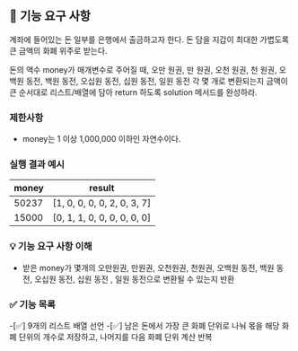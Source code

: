 ## 🚀 기능 요구 사항

계좌에 들어있는 돈 일부를 은행에서 출금하고자 한다. 돈 담을 지갑이 최대한 가볍도록 큰 금액의 화폐 위주로 받는다.

돈의 액수 money가 매개변수로 주어질 때, 오만 원권, 만 원권, 오천 원권, 천 원권, 오백원 동전, 백원 동전, 오십원 동전, 십원 동전, 일원 동전 각 몇 개로 변환되는지 금액이 큰 순서대로 리스트/배열에 담아 return 하도록 solution 메서드를 완성하라.

### 제한사항

- money는 1 이상 1,000,000 이하인 자연수이다.

### 실행 결과 예시

| money | result |
| --- | --- |
| 50237	| [1, 0, 0, 0, 0, 2, 0, 3, 7] |
| 15000	| [0, 1, 1, 0, 0, 0, 0, 0, 0] |

### 💡 기능 요구 사항 이해

- 받은 money가 몇개의 오만원권, 만원권, 오천원권, 천원권, 오백원 동전, 백원 동전, 오십원 동전, 십원 동전 , 일원 동전으로 변환될 수 있는지 반환

### ✅ 기능 목록

-[✅] 9개의 리스트 배열 선언
-[✅] 남은 돈에서 가장 큰 화폐 단위로 나눠 몫을 해당 화폐 단위의 개수로 저장하고, 나머지를 다음 화폐 단위 계산 반복